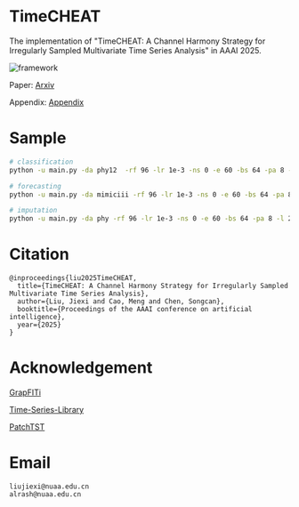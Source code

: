 # TimeCHEAT
The implementation of "TimeCHEAT: A Channel Harmony Strategy for Irregularly Sampled Multivariate Time Series Analysis" in AAAI 2025.

![framework](https://github.com/user-attachments/assets/ea643b15-8ef6-42ca-92c6-ceacb537f5bf)

Paper: [Arxiv](https://arxiv.org/pdf/2412.12886)

Appendix: [Appendix](https://github.com/Alrash/TimeCHEAT/blob/main/AAAI2025__appendix.pdf)

# Sample

```bash
# classification
python -u main.py -da phy12  -rf 96 -lr 1e-3 -ns 0 -e 60 -bs 64 -pa 8 -l 2 -s 42 -ns 1

# forecasting
python -u main.py -da mimiciii -rf 96 -lr 1e-3 -ns 0 -e 60 -bs 64 -pa 8 -l 2 -ds forecast -s 42 -fi 0

# imputation
python -u main.py -da phy -rf 96 -lr 1e-3 -ns 0 -e 60 -bs 64 -pa 8 -l 2 -ds impute -s 42 -stp 0.5
```


# Citation

```
@inproceedings{liu2025TimeCHEAT,
  title={TimeCHEAT: A Channel Harmony Strategy for Irregularly Sampled Multivariate Time Series Analysis},
  author={Liu, Jiexi and Cao, Meng and Chen, Songcan},
  booktitle={Proceedings of the AAAI conference on artificial intelligence},
  year={2025}
}
```

# Acknowledgement

[GrapFITi](https://github.com/yalavarthivk/GraFITi)

[Time-Series-Library](https://github.com/thuml/Time-Series-Library)

[PatchTST](https://github.com/yuqinie98/PatchTST)


# Email
```
liujiexi@nuaa.edu.cn
alrash@nuaa.edu.cn
```
